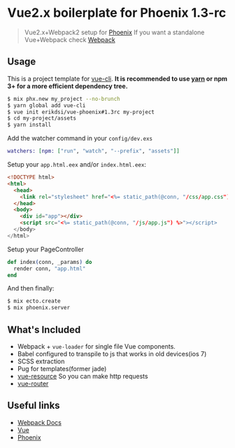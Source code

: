# Vue2.x boilerplate for Phoenix 1.3-rc

> Vue2.x+Webpack2 setup for [Phoenix](http://www.phoenixframework.org/)
> If you want a standalone Vue+Webpack check [Webpack](https://github.com/vuejs-templates/webpack)

## Usage

This is a project template for [vue-cli](https://github.com/vuejs/vue-cli). **It is recommended to use [yarn](https://yarnpkg.com/en/) or npm 3+ for a more efficient dependency tree.**

``` bash
$ mix phx.new my_project --no-brunch
$ yarn global add vue-cli
$ vue init erikdsi/vue-phoenix#1.3rc my-project
$ cd my-project/assets
$ yarn install
```
Add the watcher command in your `config/dev.exs`
``` elixir
watchers: [npm: ["run", "watch", "--prefix", "assets"]]
```

Setup your `app.html.eex` and/or `index.html.eex`:

``` html
<!DOCTYPE html>
<html>
  <head>
    <link rel="stylesheet" href="<%= static_path(@conn, "/css/app.css") %>">
  </head>
  <body>
    <div id="app"></div>
    <script src="<%= static_path(@conn, "/js/app.js") %>"></script>
  </body>
</html>
```

Setup your PageController

``` elixir
def index(conn, _params) do
  render conn, "app.html"
end
```

And then finally:
``` bash
$ mix ecto.create
$ mix phoenix.server
```

## What's Included

- Webpack + `vue-loader` for single file Vue components.
- Babel configured to transpile to js that works in old devices(ios 7)
- SCSS extraction
- Pug for templates(former jade)
- [vue-resource](https://github.com/pagekit/vue-resource) So you can make http requests
- [vue-router](https://github.com/vuejs/vue-router)

## Useful links

- [Webpack Docs](https://webpack.js.org/configuration/)
- [Vue](https://vuejs.org/v2/guide/)
- [Phoenix](http://www.phoenixframework.org/docs/overview)
